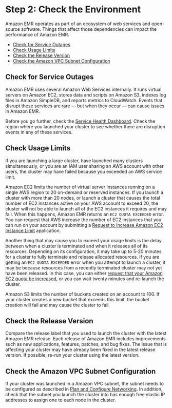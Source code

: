 # Step 2: Check the Environment<a name="emr-troubleshoot-failed-2"></a>

Amazon EMR operates as part of an ecosystem of web services and open\-source software\. Things that affect those dependencies can impact the performance of Amazon EMR\.


+ [Check for Service Outages](#emr-troubleshoot-failed-2-outages)
+ [Check Usage Limits](#emr-troubleshoot-failed-2-limits)
+ [Check the Release Version](#emr-troubleshoot-failed-2-ami)
+ [Check the Amazon VPC Subnet Configuration](#emr-troubleshoot-failed-2-vpc)

## Check for Service Outages<a name="emr-troubleshoot-failed-2-outages"></a>

 Amazon EMR uses several Amazon Web Services internally\. It runs virtual servers on Amazon EC2, stores data and scripts on Amazon S3, indexes log files in Amazon SimpleDB, and reports metrics to CloudWatch\. Events that disrupt these services are rare — but when they occur — can cause issues in Amazon EMR\. 

 Before you go further, check the [Service Health Dashboard](http://status.aws.amazon.com/)\. Check the region where you launched your cluster to see whether there are disruption events in any of these services\. 

## Check Usage Limits<a name="emr-troubleshoot-failed-2-limits"></a>

 If you are launching a large cluster, have launched many clusters simultaneously, or you are an IAM user sharing an AWS account with other users, the cluster may have failed because you exceeded an AWS service limit\. 

 Amazon EC2 limits the number of virtual server instances running on a single AWS region to 20 on\-demand or reserved instances\. If you launch a cluster with more than 20 nodes, or launch a cluster that causes the total number of EC2 instances active on your AWS account to exceed 20, the cluster will not be able to launch all of the EC2 instances it requires and may fail\. When this happens, Amazon EMR returns an `EC2 QUOTA EXCEEDED` error\. You can request that AWS increase the number of EC2 instances that you can run on your account by submitting a [Request to Increase Amazon EC2 Instance Limit](http://aws.amazon.com/contact-us/ec2-request/) application\. 

 Another thing that may cause you to exceed your usage limits is the delay between when a cluster is terminated and when it releases all of its resources\. Depending on its configuration, it may take up to 5\-20 minutes for a cluster to fully terminate and release allocated resources\. If you are getting an `EC2 QUOTA EXCEEDED` error when you attempt to launch a cluster, it may be because resources from a recently terminated cluster may not yet have been released\. In this case, you can either [request that your Amazon EC2 quota be increased](https://aws.amazon.com/contact-us/ec2-request/), or you can wait twenty minutes and re\-launch the cluster\. 

 Amazon S3 limits the number of buckets created on an account to 100\. If your cluster creates a new bucket that exceeds this limit, the bucket creation will fail and may cause the cluster to fail\. 

## Check the Release Version<a name="emr-troubleshoot-failed-2-ami"></a>

Compare the release label that you used to launch the cluster with the latest Amazon EMR release\. Each release of Amazon EMR includes improvements such as new applications, features, patches, and bug fixes\. The issue that is affecting your cluster may have already been fixed in the latest release version\. If possible, re\-run your cluster using the latest version\.

## Check the Amazon VPC Subnet Configuration<a name="emr-troubleshoot-failed-2-vpc"></a>

If your cluster was launched in a Amazon VPC subnet, the subnet needs to be configured as described in [Plan and Configure Networking](emr-plan-vpc-subnet.md)\. In addition, check that the subnet you launch the cluster into has enough free elastic IP addresses to assign one to each node in the cluster\.